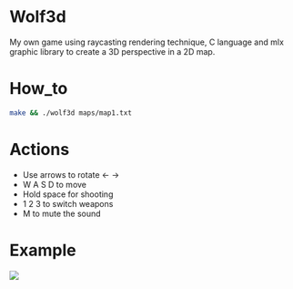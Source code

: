 # Wolf3d
My own game using raycasting rendering technique, 
C language and mlx graphic library to create a
3D perspective in a 2D map.
# How_to
``` bash
make && ./wolf3d maps/map1.txt
```
# Actions
* Use arrows to rotate <- ->
* W A S D to move
* Hold space for shooting
* 1 2 3 to switch weapons
* M to mute the sound
# Example
![](https://raw.githubusercontent.com/vnekhay/Wolf3d/master/Wolf_gif.gif)
